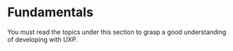 # Fundamentals

You must read the topics under this section to grasp a good understanding of developing with UXP.

